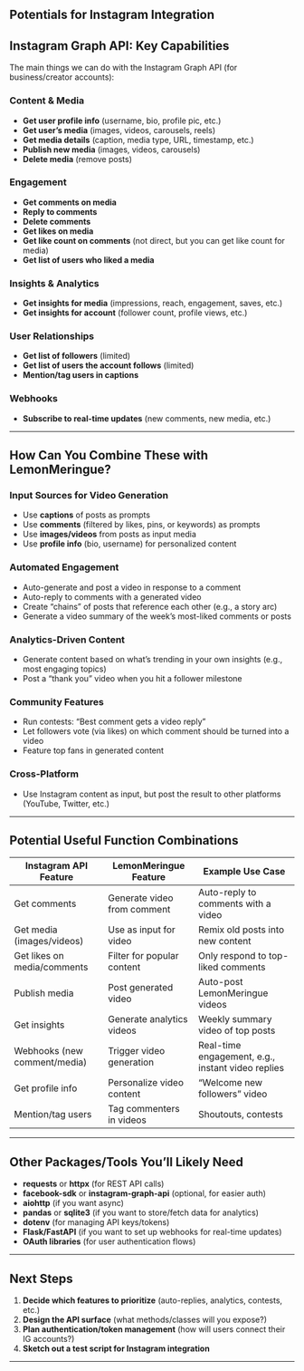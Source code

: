 ## Potentials for Instagram Integration

## **Instagram Graph API: Key Capabilities**

The main things we can do with the Instagram Graph API (for business/creator accounts):

### **Content & Media**

- **Get user profile info** (username, bio, profile pic, etc.)
- **Get user’s media** (images, videos, carousels, reels)
- **Get media details** (caption, media type, URL, timestamp, etc.)
- **Publish new media** (images, videos, carousels)
- **Delete media** (remove posts)

### **Engagement**

- **Get comments on media**
- **Reply to comments**
- **Delete comments**
- **Get likes on media**
- **Get like count on comments** (not direct, but you can get like count for media)
- **Get list of users who liked a media**

### **Insights & Analytics**

- **Get insights for media** (impressions, reach, engagement, saves, etc.)
- **Get insights for account** (follower count, profile views, etc.)

### **User Relationships**

- **Get list of followers** (limited)
- **Get list of users the account follows** (limited)
- **Mention/tag users in captions**

### **Webhooks**

- **Subscribe to real-time updates** (new comments, new media, etc.)

---

## **How Can You Combine These with LemonMeringue?**

### **Input Sources for Video Generation**

- Use **captions** of posts as prompts
- Use **comments** (filtered by likes, pins, or keywords) as prompts
- Use **images/videos** from posts as input media
- Use **profile info** (bio, username) for personalized content

### **Automated Engagement**

- Auto-generate and post a video in response to a comment
- Auto-reply to comments with a generated video
- Create “chains” of posts that reference each other (e.g., a story arc)
- Generate a video summary of the week’s most-liked comments or posts

### **Analytics-Driven Content**

- Generate content based on what’s trending in your own insights (e.g., most engaging topics)
- Post a “thank you” video when you hit a follower milestone

### **Community Features**

- Run contests: “Best comment gets a video reply”
- Let followers vote (via likes) on which comment should be turned into a video
- Feature top fans in generated content

### **Cross-Platform**

- Use Instagram content as input, but post the result to other platforms (YouTube, Twitter, etc.)

---

## **Potential Useful Function Combinations**

| Instagram API Feature        | LemonMeringue Feature       | Example Use Case                                  |
| ---------------------------- | --------------------------- | ------------------------------------------------- |
| Get comments                 | Generate video from comment | Auto-reply to comments with a video               |
| Get media (images/videos)    | Use as input for video      | Remix old posts into new content                  |
| Get likes on media/comments  | Filter for popular content  | Only respond to top-liked comments                |
| Publish media                | Post generated video        | Auto-post LemonMeringue videos                    |
| Get insights                 | Generate analytics videos   | Weekly summary video of top posts                 |
| Webhooks (new comment/media) | Trigger video generation    | Real-time engagement, e.g., instant video replies |
| Get profile info             | Personalize video content   | “Welcome new followers” video                     |
| Mention/tag users            | Tag commenters in videos    | Shoutouts, contests                               |

---

## **Other Packages/Tools You’ll Likely Need**

- **requests** or **httpx** (for REST API calls)
- **facebook-sdk** or **instagram-graph-api** (optional, for easier auth)
- **aiohttp** (if you want async)
- **pandas** or **sqlite3** (if you want to store/fetch data for analytics)
- **dotenv** (for managing API keys/tokens)
- **Flask/FastAPI** (if you want to set up webhooks for real-time updates)
- **OAuth libraries** (for user authentication flows)

---

## **Next Steps**

1. **Decide which features to prioritize** (auto-replies, analytics, contests, etc.)
2. **Design the API surface** (what methods/classes will you expose?)
3. **Plan authentication/token management** (how will users connect their IG accounts?)
4. **Sketch out a test script for Instagram integration**

---
